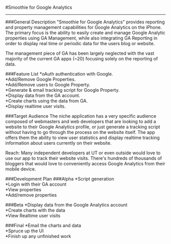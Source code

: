 #Smoothie for Google Analytics

----

###General Description
"Smoothie for Google Analytics" provides reporting and property management capabilities for Google Analytics on the iPhone. The primary focus is the ability to easily create and manage Google Analytic properties using GA Management,  while also integrating GA Reporting in order to display real time or periodic data for the users blog or website. 

The management piece of GA has been largely neglected with the vast majority of the current GA apps (~20) focusing solely on the reporting of data. 

###Feature List
*oAuth authentication with Google.  
*Add/Remove Google Properties.  
*Add/Remove users to Google Property.  
*Generate & email tracking script for Google Property.  
*Display data from the GA account.  
*Create charts using the data from GA.  
*Display realtime user visits.  

###Target Audience
The niche application has a very specific audience composed of webmasters and web developers that are looking to add a website to their Google Analytics profile, or just generate a tracking script without having to go through the process on the website itself. The app offers them the ability to view user statistics and display realtime tracking information about users currently on their website. 

Reach: Many independent developers at UT or even outside would love to use our app to track their website visits. There's hundreds of thousands of bloggers that would love to conveniently access Google Analytics from their mobile device. 

###Development Plan
###Alpha 
*Script generation  
*Login with their GA account  
*View properties  
*Add/remove properties  

###Beta 
*Display data from the Google Analytics account  
*Create charts with the data   
*View Realtime user visits  

###Final 
*Email the charts and data  
*Spruce up the UI  
*Finish up any unfinished work  